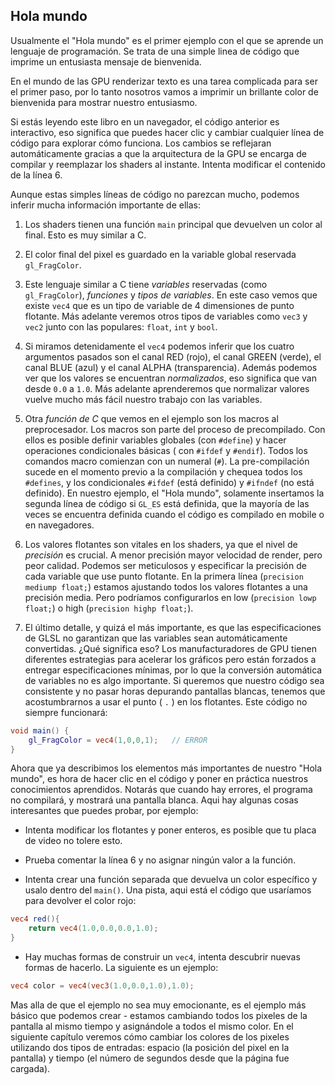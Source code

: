 ## Hola mundo

Usualmente el "Hola mundo" es el primer ejemplo con el que se aprende un lenguaje de programación. Se trata de una simple linea de código que imprime un entusiasta mensaje de bienvenida.

En el mundo de las GPU renderizar texto es una tarea complicada para ser el primer paso, por lo tanto nosotros vamos a imprimir un brillante color de bienvenida para mostrar nuestro entusiasmo.

<div class="codeAndCanvas" data="hello_world.frag"></div>

Si estás leyendo este libro en un navegador, el código anterior es interactivo, eso significa que puedes hacer clic y cambiar cualquier línea de código para explorar cómo funciona. Los cambios se reflejaran automáticamente gracias a que la arquitectura de la GPU se encarga de compilar y reemplazar los shaders al instante. Intenta modificar el contenido de la línea 6.

Aunque estas simples líneas de código no parezcan mucho, podemos inferir mucha información importante de ellas:

1. Los shaders tienen una función ```main``` principal que devuelven un color al final. Esto es muy similar a C.

2. El color final del pixel es guardado en la variable global reservada ```gl_FragColor```.

3. Este lenguaje similar a C tiene *variables* reservadas (como ```gl_FragColor```), *funciones* y *tipos de variables*. En este caso vemos que existe ```vec4``` que es un tipo de variable de 4 dimensiones de punto flotante. Más adelante veremos otros tipos de variables como ```vec3``` y ```vec2``` junto con las populares: ```float```, ```int``` y ```bool```.

4. Si miramos detenidamente el ```vec4``` podemos inferir que los cuatro argumentos pasados son el canal RED (rojo), el canal GREEN (verde), el canal BLUE (azul) y el canal ALPHA (transparencia). Además podemos ver que los valores se encuentran *normalizados*, eso significa que van desde ```0.0``` a ```1.0```. Más adelante aprenderemos que normalizar valores vuelve mucho más fácil nuestro trabajo con las variables.

5. Otra *función de C* que vemos en el ejemplo son los macros al preprocesador. Los macros son parte del proceso de precompilado. Con ellos es posible definir variables globales (con ```#define```) y hacer operaciones condicionales básicas ( con ```#ifdef``` y ```#endif```). Todos los comandos macro comienzan con un numeral (```#```). La pre-compilación sucede en el momento previo a la compilación y chequea todos los  ```#defines```, y los condicionales ```#ifdef``` (está definido) y ```#ifndef``` (no está definido). En nuestro ejemplo, el "Hola mundo", solamente insertamos la segunda línea de código si ```GL_ES``` está definida, que la mayoría de las veces se encuentra definida cuando el código es compilado en mobile o en navegadores.

6. Los valores flotantes son vitales en los shaders, ya que el nivel de  *precisión* es crucial. A menor precisión mayor velocidad de render, pero peor calidad. Podemos ser meticulosos y especificar la precisión de cada variable que use punto flotante. En la primera línea (```precision mediump float;```) estamos ajustando todos los valores flotantes a una precisión media. Pero podríamos configurarlos en low (```precision lowp float;```) o high (```precision highp float;```).

7. El último detalle, y quizá el más importante, es que las especificaciones de GLSL no garantizan que las variables sean automáticamente convertidas. ¿Qué significa eso? Los manufacturadores de GPU tienen diferentes estrategias para acelerar los gráficos pero están forzados a entregar especificaciones mínimas, por lo que la conversión automática de variables no es algo importante. Si queremos que nuestro código sea consistente y no pasar horas depurando pantallas blancas, tenemos que acostumbrarnos a usar el punto ( ```.``` ) en los flotantes. Este código no siempre funcionará:

```glsl
void main() {
	gl_FragColor = vec4(1,0,0,1);	// ERROR
}
```

Ahora que ya describimos los elementos más importantes de nuestro "Hola mundo", es hora de hacer clic en el código y poner en práctica nuestros conocimientos aprendidos. Notarás que cuando hay errores, el programa no compilará, y mostrará una pantalla blanca. Aqui hay algunas cosas interesantes que puedes probar, por ejemplo:

* Intenta modificar los flotantes y poner enteros, es posible que tu placa de video no tolere esto.

* Prueba comentar la línea 6 y no asignar ningún valor a la función.

* Intenta crear una función separada que devuelva un color específico y usalo dentro del ```main()```. Una pista, aqui está el código que usaríamos para devolver el color rojo:

```glsl
vec4 red(){
    return vec4(1.0,0.0,0.0,1.0);
}
```

* Hay muchas formas de construir un ```vec4```, intenta descubrir nuevas formas de hacerlo. La siguiente es un ejemplo:

```glsl
vec4 color = vec4(vec3(1.0,0.0,1.0),1.0);
```

Mas alla de que el ejemplo no sea muy emocionante, es el ejemplo más básico que podemos crear - estamos cambiando todos los pixeles de la pantalla al mismo tiempo y asignándole a todos el mismo color. En el siguiente capítulo veremos cómo cambiar los colores de los pixeles utilizando dos tipos de entradas: espacio (la posición del pixel en la pantalla) y tiempo (el número de segundos desde que la página fue cargada).
